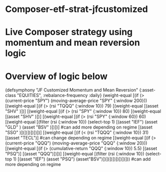 # Composer-etf-strat-jfcustomized
# Live Composer strategy using momentum and mean reversion logic
# Overview of logic below


(defsymphony
 "JF Customized Momentum and Mean Reversion"
 {:asset-class "EQUITIES", :rebalance-frequency :daily}
 (weight-equal
  [(if
    (>
     (current-price "SPY")
     (moving-average-price "SPY" {:window 200}))
    [(weight-equal
      [(if
        (> (rsi "TQQQ" {:window 10}) 79)
        [(weight-equal
          [(asset "SHV" )])]
        [(weight-equal
          [(if
            (> (rsi "SPY" {:window 10}) 80)
            [(weight-equal
              [(asset "SHV" )])]
            [(weight-equal
              [(if
                (> (rsi "SPY" {:window 60}) 60)
                [(weight-equal
                  [(filter
                    (rsi {:window 10})
                    (select-top 1)
                    [(asset
                      "IEF")
                     (asset "GLD" )
                     (asset "BSV" )])])]
                     #can add more depending on regime
                [(asset "SSO" )])])])])])])]
    [(weight-equal
      [(if
        (< (rsi "TQQQ" {:window 10}) 31)
        [(asset "TECL")] #can change depending on regime
        [(weight-equal
          [(if
            (>
             (current-price "QQQ")
             (moving-average-price "QQQ" {:window 20}))
            [(weight-equal
              [(if
                (> (cumulative-return "QQQ" {:window 10}) 5.5)
                [(asset "PSQ")]
                [(asset "QQQ")])])]
            [(weight-equal
              [(filter
                (rsi {:window 10})
                (select-top 1)
                [(asset "IEF")
                 (asset "PSQ")
                 (asset"BSV")])])])])])])])])) #can add more depending on regime
